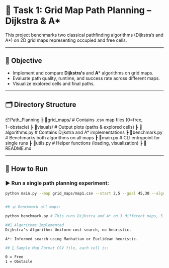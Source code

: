 # 🧭 Task 1: Grid Map Path Planning – Dijkstra & A*

This project benchmarks two classical pathfinding algorithms (Dijkstra’s and A*) on 2D grid maps representing occupied and free cells.

---

## 🎯 Objective

- Implement and compare **Dijkstra's** and **A*** algorithms on grid maps.
- Evaluate path quality, runtime, and success rate across different maps.
- Visualize explored cells and final paths.

---

## 🗂️ Directory Structure

📦Path_Planning
┣ 📂grid_maps/ # Contains .csv map files (0=free, 1=obstacle)
┣ 📂visuals/ # Output plots (paths & explored cells)
┣ 📄algorithms.py # Contains Dijkstra and A* implementations
┣ 📄benchmark.py # Benchmarks both algorithms on all maps
┣ 📄main.py # CLI entrypoint for single runs
┣ 📄utils.py # Helper functions (loading, visualization)
┣ 📄README.md



---

## 🔧 How to Run

### ▶️ Run a single path planning experiment:
```bash
python main.py --map grid_maps/map1.csv --start 2,5 --goal 45,30 --algo astar


## 📊 Benchmark all maps:

python benchmark.py # This runs Dijkstra and A* on 3 different maps, 5 times each, and prints average results.

##📌 Algorithms Implemented
Dijkstra’s Algorithm: Uniform-cost search, no heuristic.

A*: Informed search using Manhattan or Euclidean heuristic.

## 📁 Sample Map Format CSV file, each cell is:

0 = Free
1 = Obstacle
